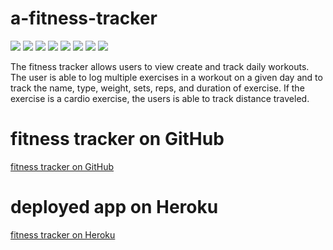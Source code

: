 # a-fitness-tracker

[<img src="https://img.shields.io/badge/Stephon_Autery-let's_begin_here_...-goldenrod.svg" target="_blank">](http://stephonautery.com) [<img src="https://img.shields.io/badge/license-MIT-blue.svg">](https://opensource.org/licenses/MIT) [<img src="https://img.shields.io/badge/_ES_-_6_-green.svg">](http://www.ecma-international.org/ecma-262/6.0/) [<img src=https://img.shields.io/badge/_path_-_7.1.0_-green.svg>](https://www.npmjs.com/package/path) [<img src=https://img.shields.io/badge/_fs_-0.0.1_-orange.svg>](https://www.npmjs.com/package/fs) [<img src=https://img.shields.io/badge/_express_-_4.16.4-pink.svg>](https://www.npmjs.com/package/fs-extra) [<img src=https://img.shields.io/badge/_MySQL_-2.18.1_-orange.svg>](https://www.npmjs.com/package/mysql) [<img src=https://img.shields.io/badge/_console.table_-0.10.0_-brown.svg>](https://www.npmjs.com/package/console.table)

The fitness tracker allows users to view create and track daily workouts. The user is able to log multiple exercises in a workout on a given day and to track the name, type, weight, sets, reps, and duration of exercise. If the exercise is a cardio exercise, the users is able to track distance traveled.

# fitness tracker on GitHub
[fitness tracker on GitHub](https://github.com/StephonAutery/a-fitness-tracker)

# deployed app on Heroku
[fitness tracker on Heroku](https://afternoon-brushlands-64105.herokuapp.com/)